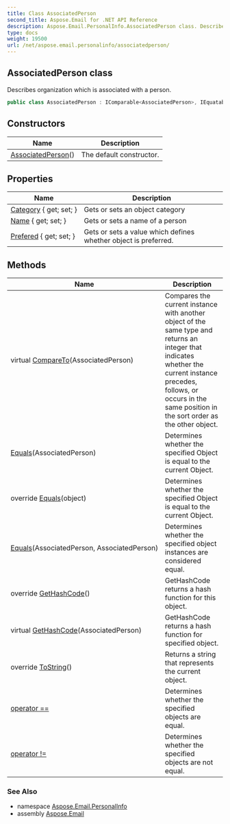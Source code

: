 ```yaml
---
title: Class AssociatedPerson
second_title: Aspose.Email for .NET API Reference
description: Aspose.Email.PersonalInfo.AssociatedPerson class. Describes organization which is associated with a person
type: docs
weight: 19500
url: /net/aspose.email.personalinfo/associatedperson/
---
```

## AssociatedPerson class

Describes organization which is associated with a person.

```csharp
public class AssociatedPerson : IComparable<AssociatedPerson>, IEquatable<AssociatedPerson>
```

## Constructors

| Name | Description |
| --- | --- |
| [AssociatedPerson](associatedperson/)() | The default constructor. |

## Properties

| Name | Description |
| --- | --- |
| [Category](../../aspose.email.personalinfo/associatedperson/category/) { get; set; } | Gets or sets an object category |
| [Name](../../aspose.email.personalinfo/associatedperson/name/) { get; set; } | Gets or sets a name of a person |
| [Prefered](../../aspose.email.personalinfo/associatedperson/prefered/) { get; set; } | Gets or sets a value which defines whether object is preferred. |

## Methods

| Name | Description |
| --- | --- |
| virtual [CompareTo](../../aspose.email.personalinfo/associatedperson/compareto/)(AssociatedPerson) | Compares the current instance with another object of the same type and returns an integer that indicates whether the current instance precedes, follows, or occurs in the same position in the sort order as the other object. |
| [Equals](../../aspose.email.personalinfo/associatedperson/equals/#equals)(AssociatedPerson) | Determines whether the specified Object is equal to the current Object. |
| override [Equals](../../aspose.email.personalinfo/associatedperson/equals/#equals_2)(object) | Determines whether the specified Object is equal to the current Object. |
| [Equals](../../aspose.email.personalinfo/associatedperson/equals/#equals_1)(AssociatedPerson, AssociatedPerson) | Determines whether the specified object instances are considered equal. |
| override [GetHashCode](../../aspose.email.personalinfo/associatedperson/gethashcode/#gethashcode)() | GetHashCode returns a hash function for this object. |
| virtual [GetHashCode](../../aspose.email.personalinfo/associatedperson/gethashcode/#gethashcode_1)(AssociatedPerson) | GetHashCode returns a hash function for specified object. |
| override [ToString](../../aspose.email.personalinfo/associatedperson/tostring/)() | Returns a string that represents the current object. |
| [operator ==](../../aspose.email.personalinfo/associatedperson/op_equality/) | Determines whether the specified objects are equal. |
| [operator !=](../../aspose.email.personalinfo/associatedperson/op_inequality/) | Determines whether the specified objects are not equal. |

### See Also

* namespace [Aspose.Email.PersonalInfo](../../aspose.email.personalinfo/)
* assembly [Aspose.Email](../../)


